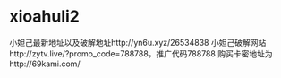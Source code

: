 # xioahuli2
小妲己最新地址以及破解地址http://yn6u.xyz/26534838
小妲己破解网站http://zytv.live/?promo_code=788788，推广代码788788 购买卡密地址为http://69kami.com/
